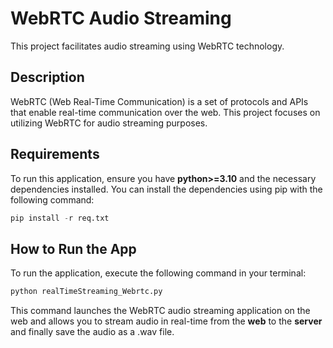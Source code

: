 # WebRTC Audio Streaming

This project facilitates audio streaming using WebRTC technology.

## Description

WebRTC (Web Real-Time Communication) is a set of protocols and APIs that enable real-time communication over the web. This project focuses on utilizing WebRTC for audio streaming purposes.

## Requirements

To run this application, ensure you have **python>=3.10** and the necessary dependencies installed. You can install the dependencies using pip with the following command:

```python
pip install -r req.txt
```

## How to Run the App

To run the application, execute the following command in your terminal:

```python
python realTimeStreaming_Webrtc.py
```

This command launches the WebRTC audio streaming application on the web and allows you to stream audio in real-time from the **web** to the **server** and finally save the audio as a .wav file.


